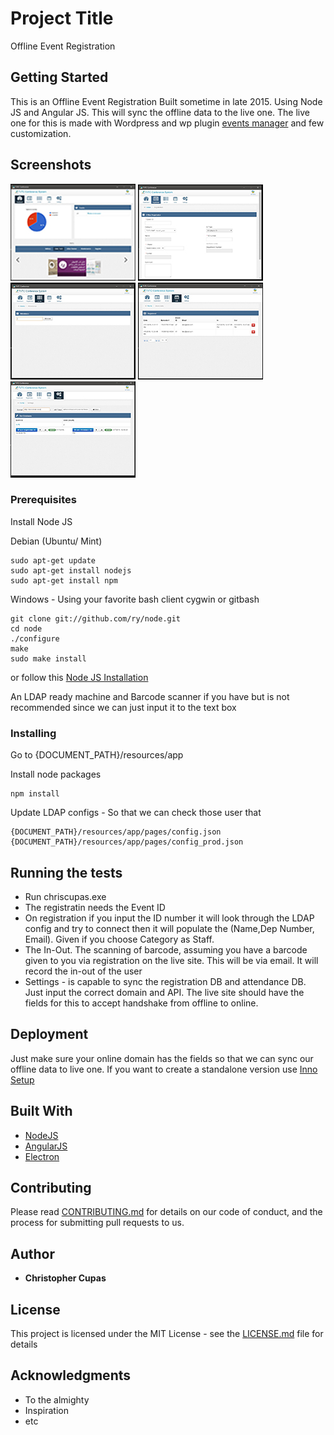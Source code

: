 # Project Title

Offline Event Registration

## Getting Started

This is an Offline Event Registration Built sometime in late 2015. Using Node JS and Angular JS. This will sync the offline data to the live one. 
The live one for this is made with Wordpress and wp plugin [events manager](https://wordpress.org/plugins/events-manager/) and few customization.

## Screenshots
![Dashboard](/1.JPG?raw=true "Dashboard")
![Registration Page](/2.JPG?raw=true "Registration Page")
![Attendance Page, barcode ready](/3.JPG?raw=true "Attendance Page, barcode ready")
![Registration lists](/4.JPG?raw=true "Registration lists")
![Settings page](/5.JPG?raw=true "Settings page")

### Prerequisites

Install Node JS

Debian (Ubuntu/ Mint)
```
sudo apt-get update
sudo apt-get install nodejs
sudo apt-get install npm
```

Windows - Using your favorite bash client cygwin or gitbash
```
git clone git://github.com/ry/node.git
cd node
./configure
make
sudo make install
```
or follow this [Node JS Installation](http://blog.teamtreehouse.com/install-node-js-npm-windows)

An LDAP ready machine
and Barcode scanner if you have but is not recommended since we can just input it to the text box

### Installing

Go to {DOCUMENT_PATH}/resources/app

Install node packages

```
npm install
```

Update LDAP configs - So that we can check those user that
```
{DOCUMENT_PATH}/resources/app/pages/config.json
{DOCUMENT_PATH}/resources/app/pages/config_prod.json
```

## Running the tests

* Run chriscupas.exe
* The registratin needs the Event ID
* On registration if you input the ID number it will look through the LDAP config and try to connect then it will populate the (Name,Dep Number, Email). Given if you choose Category as Staff.
* The In-Out. The scanning of barcode, assuming you have a barcode given to you via registration on the live site. This will be via email.
	It will record the in-out of the user
* Settings - is capable to sync the registration DB and attendance DB. Just input the correct domain and API. The live site should have the fields for this to accept handshake from offline to online.


## Deployment

Just make sure your online domain has the fields so that we can sync our offline data to live one.
If you want to create a standalone version use [Inno Setup](http://www.jrsoftware.org/isinfo.php)

## Built With

* [NodeJS](https://nodejs.org/en/)
* [AngularJS](https://angularjs.org/)
* [Electron](https://electron.atom.io/)

## Contributing

Please read [CONTRIBUTING.md](https://github.com/chriscupas/Offline-Events-Registration/blob/master/CONTRIBUTING.md) for details on our code of conduct, and the process for submitting pull requests to us.


## Author

* **Christopher Cupas**


## License

This project is licensed under the MIT License - see the [LICENSE.md](LICENSE.md) file for details

## Acknowledgments

* To the almighty
* Inspiration
* etc
